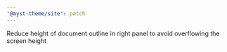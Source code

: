 ```yaml
---
'@myst-theme/site': patch
---
```


Reduce height of document outline in right panel to avoid overflowing the screen height
